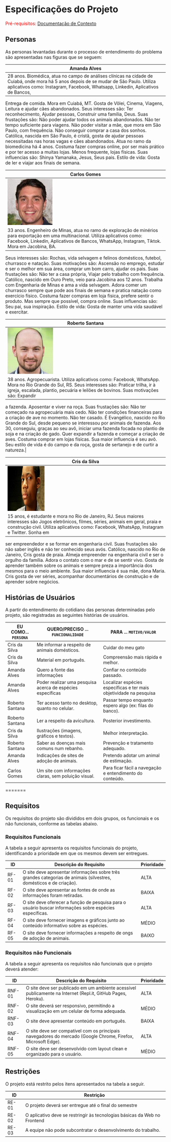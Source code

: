 # Especificações do Projeto

<span style="color:red">Pré-requisitos: <a href="1-Documentação de Contexto.md"> Documentação de Contexto</a></span>

## Personas

As personas levantadas durante o processo de entendimento do problema são apresentadas nas figuras que se seguem:	

  |**Amanda Alves**
  |----------------
  |28 anos. Biomédica, atua no campo de análises clínicas na cidade de Cuiabá, onde mora há 5 anos depois de se mudar de São Paulo. Utiliza aplicativos como: Instagram, Facebook, Whatsapp, Linkedin, Aplicativos de Bancos, 
  Entrega de comida. Mora em Cuiabá, MT. Gosta de Vôlei, Cinema, Viagens, Leitura e ajudar cães abandonados. Seus interesses são: Ter reconhecimento, Ajudar pessoas, Construir uma família, Deus. Suas frustações são: Não 
  poder ajudar todos os animais abandonados. Não ter tempo suficiente para viagens. Não poder visitar a mãe, que mora em São Paulo, com frequência. Não conseguir comprar a casa dos sonhos. Católica, nascida em São Paulo, 
  é cristã, gosta de ajudar pessoas necessitadas nas horas vagas e cães abandonados. Atua no ramo da biomedicina há 4 anos. Costuma fazer compras online, por ser mais prático e por ter acesso a muitas lojas. Menos frequente,
  lojas físicas. Suas influencias são: Shinya Yamanaka, Jesus, Seus pais. Estilo de vida: Gosta de ler e viajar aos finais de semana.


 |**Carlos Gomes** 
 |------------------------
 | <img src="../src/img/carlosgomes.png" />|
 |33 anos. Engenheiro de Minas, atua no ramo de exploração de minérios para exportação em uma multinacional. Utiliza aplicativos como: Facebook, Linkedin, Aplicativos de Bancos, WhatsApp, Instagram, Tiktok. Mora em Jacobina, BA.
 Seus interesses são: Rochas, vida selvagem e felinos domésticos, futebol, churrasco e natação. Suas motivações são: Ascensão no emprego, estudar e ser o melhor em sua área, comprar um bom carro, ajudar os pais. Suas frustações são:
 Não ter a casa própria, Viajar pelo trabalho com frequência. Católico, nascido em Ouro Preto, veio para Jacobina aos 12 anos. Trabalha com Engenharia de Minas e ama a vida selvagem. Adora comer um churrasco sempre que pode aos 
 finais de semana e pratica natação como exercício físico. Costuma fazer compras em loja física, prefere sentir o produto. Mas sempre que possível, compra online. Suas influencias são: Seu pai, sua inspiração. Estilo de vida: 
 Gosta de manter uma vida saudável e exercitar.


| **Roberto Santana**
|----------------------
| <img src="../src/img/robertosantana.png" /> |
|38 anos. Agropecuarista. Utiliza aplicativos como: Facebook, WhatsApp. Mora no Rio Grande do Sul, RS. Seus interesses são: Praticar trilha, ir à igreja, escalada, plantio, pecuária e leilões de bovinos. Suas motivações são: Expandir 
a fazenda. Aposentar e viver na roça. Suas frustações são: Não ter começado na agropecuária mais cedo. Não ter condições financeiras para a criação de ave no momento. Não ter casado. É Evangélico, nascido no Rio Grande do Sul, desde
pequeno se interessou por animais de fazenda. Aos 30, conseguiu, graças ao seu avô, iniciar uma fazenda focada no plantio de soja e na criação de gado. Quer expandir a fazenda e começar a criação de aves. Costuma comprar em lojas 
físicas. Sua maior influencia é seu avô. Seu estilo de vida é do campo e da roça, gosta de sertanejo e de curtir a natureza.|	

| **Cris da Silva**
|----------------------------
|<img src="../src/img/crisdasilva.png" /> |    
|15 anos, é estudante e mora no Rio de Janeiro, RJ. Seus maiores interesses são Jogos eletrônicos, filmes, séries, animais em geral, praia e construção civil. Utiliza aplicativos como: Facebook, WhatsApp, Instagram e Twitter. Sonha em
ser empreendedor e se formar em engenharia civil. Suas frustações são não saber inglês e não ter conhecido seus avós. Católico, nascido no Rio de Janeiro, Cris gosta de praia. Almeja empreender na engenharia civil e ser o orgulho da 
família. Adora o contato com o mar e de se sentir vivo. Gosta de aprender também sobre os animais e sempre preza a importância dos mesmos para o meio ambiente. Sua maior influencia é sua mãe, dona Maria. Cris gosta de ver séries, 
acompanhar documentários de construção e de aprender sobre negócios.



## Histórias de Usuários

A partir do entendimento do cotidiano das personas determinadas pelo projeto, são registradas as seguintes histórias de usuários.


|EU COMO... `PERSONA`| QUERO/PRECISO ... `FUNCIONALIDADE`|  PARA ... `MOTIVO/VALOR`|
|--------------------|----------------------------------------|-------------------------|
|   Cris da Silva    |Me informar a respeito de animais domésticos.|Cuidar do meu gato|
|   Cris da Silva    |Material em português.|Compreensão mais rápida e melhor.|
|   Amanda Alves     |Quero a fonte das informações|Confiar no conteúdo passado.|Confiar no conteúdo passado.|
|   Amanda Alves     |Poder realizar uma pesquisa acerca de espécies específicas|Localizar espécies específicas e ter mais objetividade na pesquisa|
|   Roberto Santana  |Ter acesso tanto no desktop, quanto no celular.|Passar tempo enquanto espero algo (ex: filas do banco).|
|   Roberto Santana  |Ler a respeito da avicultura.|Posterior investimento.|
|   Cris da Silva    |Ilustrações (imagens, gráficos e textos).|Melhor interpretação.|
|   Roberto Santana  |Saber as doenças mais comuns num rebanho.|Prevenção e tratamento adequado.|
|   Amanda Alves     |Indicações de sites de adoção de animais.|Pretendo adotar um animal de estimação.|
|   Carlos Gomes     |Um site com informações claras, sem poluição visual.|Para ficar fácil a navegação e entendimento do conteúdo.|
=======


## Requisitos

Os requisitos do projeto são divididos em dois grupos, os funcionais e os não funcionais, conforme as tabelas abaixo.

### Requisitos Funcionais
A tabela a seguir apresenta os requisitos funcionais do projeto, identificando a prioridade em que os mesmos devem ser entregues.


|ID    | Descrição do Requisito  | Prioridade |
|------|-----------------------------------------|----|
|RF-01|O site deve apresentar informações sobre três grandes categorias de animais (silvestres, domésticos e de criação).| ALTA | 
|RF-02|O site deve apresentar as fontes de onde as informações foram retiradas.| BAIXA |
|RF-03|O site deve oferecer a função de pesquisa para o usuário buscar informações sobre espécies específicas.| ALTA |
|RF-04|O site deve fornecer imagens e gráficos junto ao conteúdo informativo sobre as espécies.| MÉDIO |
|RF-05|O site deve fornecer informações a respeito de ongs de adoção de animais.| BAIXO |


### Requisitos não Funcionais
A tabela a seguir apresenta os requisitos não funcionais que o projeto deverá atender:

| ID     | Descrição do Requisito                                                                                        | Prioridade |
| ------ | ------------------------------------------------------------------------------------------------------------- | ---------- |
| RNF-01 | O site deve ser publicado em um ambiente acessível publicamente na Internet (Repl.it, GitHub Pages, Heroku).  | ALTA       |
| RNF-02 | O site deverá ser responsivo, permitindo a visualização em um celular de forma adequada.                      | MÉDIO      |
| RNF-03 | O site deve apresentar conteúdo em português.                                                                 | BAIXA      |
| RNF-04 | O site deve ser compatível com os principais navegadores do mercado (Google Chrome, Firefox, Microsoft Edge). | ALTA       |
| RNF-05 | O site deve ser desenvolvido com layout clean e organizado para o usuário.                                    | MÉDIO      |

## Restrições

O projeto está restrito pelos itens apresentados na tabela a seguir.

| ID    | Restrição                                                                 |
| ----- | ------------------------------------------------------------------------- |
| RE-01 | O projeto deverá ser entregue até o final do semestre                     |
| RE-02 | O aplicativo deve se restringir às tecnologias básicas da Web no Frontend |
| RE-03 | A equipe não pode subcontratar o desenvolvimento do trabalho.             |
